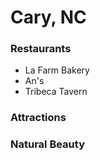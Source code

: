 # Cary, NC

### Restaurants
- La Farm Bakery
- An's
- Tribeca Tavern

### Attractions

### Natural Beauty
